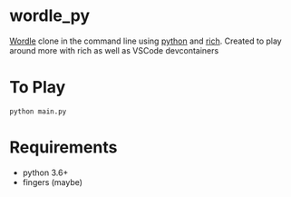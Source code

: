 # wordle_py
[Wordle](https://www.powerlanguage.co.uk/wordle/) clone in the command line using [python](python.org) and [rich](https://github.com/Textualize/rich). Created to play around more with rich as well as VSCode devcontainers

# To Play
```shell
python main.py
```

# Requirements
- python 3.6+
- fingers (maybe)